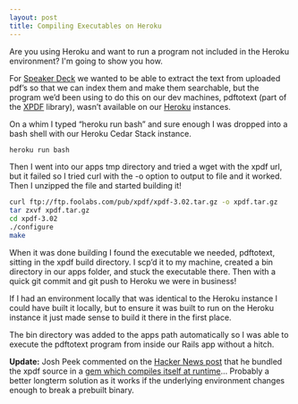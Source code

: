 ```yaml
---
layout: post
title: Compiling Executables on Heroku
---
```


Are you using Heroku and want to run a program not included in the
Heroku environment? I'm going to show you how.

For [Speaker Deck](http://speakerdeck.com) we wanted to be able to
extract the text from uploaded pdf’s so that we can index them and make
them searchable, but the program we’d been using to do this on our dev
machines, pdftotext (part of the [<span
class="caps">XPDF</span>](http://foolabs.com/xpdf/) library), wasn’t
available on our [Heroku](http://heroku.com) instances.

On a whim I typed “heroku run bash” and sure enough I was dropped into a
bash shell with our Heroku Cedar Stack instance.

```bash
heroku run bash
```

Then I went into our apps tmp directory and tried a wget with the xpdf
url, but it failed so I tried curl with the -o option to output to file
and it worked. Then I unzipped the file and started building it!

```bash
curl ftp://ftp.foolabs.com/pub/xpdf/xpdf-3.02.tar.gz -o xpdf.tar.gz
tar zxvf xpdf.tar.gz
cd xpdf-3.02
./configure
make
```

When it was done building I found the executable we needed, pdftotext,
sitting in the xpdf build directory. I scp’d it to my machine, created a
bin directory in our apps folder, and stuck the executable there. Then
with a quick git commit and git push to Heroku we were in business!

If I had an environment locally that was identical to the Heroku
instance I could have built it locally, but to ensure it was built to
run on the Heroku instance it just made sense to build it there in the
first place.

The bin directory was added to the apps path automatically so I was able
to execute the pdftotext program from inside our Rails app without a
hitch.

**Update:** Josh Peek commented on the [Hacker News
post](http://news.ycombinator.com/item?id=2816783) that he bundled the
xpdf source in a [gem which compiles itself at
runtime](https://github.com/josh/ruby-xpdf)… Probably a better longterm
solution as it works if the underlying environment changes enough to
break a prebuilt binary.
